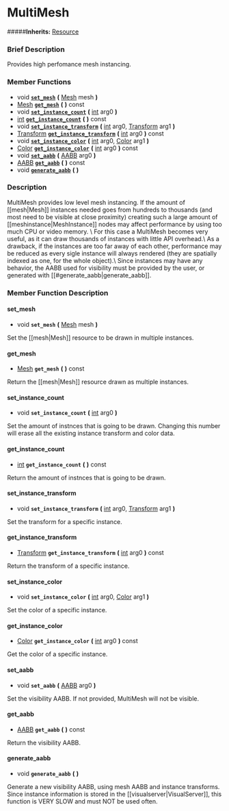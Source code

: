 #  MultiMesh  
#####**Inherits:** [Resource](class_resource)

###  Brief Description  
Provides high perfomance mesh instancing.

###  Member Functions 
  * void  **[`set_mesh`](#set_mesh)**  **(** [Mesh](class_mesh) mesh  **)**
  * [Mesh](class_mesh)  **[`get_mesh`](#get_mesh)**  **(** **)** const
  * void  **[`set_instance_count`](#set_instance_count)**  **(** [int](class_int) arg0  **)**
  * [int](class_int)  **[`get_instance_count`](#get_instance_count)**  **(** **)** const
  * void  **[`set_instance_transform`](#set_instance_transform)**  **(** [int](class_int) arg0, [Transform](class_transform) arg1  **)**
  * [Transform](class_transform)  **[`get_instance_transform`](#get_instance_transform)**  **(** [int](class_int) arg0  **)** const
  * void  **[`set_instance_color`](#set_instance_color)**  **(** [int](class_int) arg0, [Color](class_color) arg1  **)**
  * [Color](class_color)  **[`get_instance_color`](#get_instance_color)**  **(** [int](class_int) arg0  **)** const
  * void  **[`set_aabb`](#set_aabb)**  **(** [AABB](class_aabb) arg0  **)**
  * [AABB](class_aabb)  **[`get_aabb`](#get_aabb)**  **(** **)** const
  * void  **[`generate_aabb`](#generate_aabb)**  **(** **)**

###  Description  
MultiMesh provides low level mesh instancing. If the amount of [[mesh|Mesh]] instances needed goes from hundreds to thousands (and most need to be visible at close proximity) creating such a large amount of [[meshinstance|MeshInstance]] nodes may affect performance by using too much CPU or video memory. \\
For this case a MultiMesh becomes very useful, as it can draw thousands of instances with little API overhead.\\
 As a drawback, if the instances are too far away of each other, performance may be reduced as every sigle instance will always rendered (they are spatially indexed as one, for the whole object).\\
 Since instances may have any  behavior, the AABB used for visibility must be provided by the user, or generated with [[#generate_aabb|generate_aabb]].

###  Member Function Description  

#### <a name="set_mesh">set_mesh</a>
  * void  **`set_mesh`**  **(** [Mesh](class_mesh) mesh  **)**

Set the [[mesh|Mesh]] resource to be drawn in multiple instances.

#### <a name="get_mesh">get_mesh</a>
  * [Mesh](class_mesh)  **`get_mesh`**  **(** **)** const

Return the [[mesh|Mesh]] resource drawn as multiple instances.

#### <a name="set_instance_count">set_instance_count</a>
  * void  **`set_instance_count`**  **(** [int](class_int) arg0  **)**

Set the amount of instnces that is going to be drawn. Changing this number will erase all the existing instance transform and color data.

#### <a name="get_instance_count">get_instance_count</a>
  * [int](class_int)  **`get_instance_count`**  **(** **)** const

Return the amount of instnces that is going to be drawn.

#### <a name="set_instance_transform">set_instance_transform</a>
  * void  **`set_instance_transform`**  **(** [int](class_int) arg0, [Transform](class_transform) arg1  **)**

Set the transform for a specific instance.

#### <a name="get_instance_transform">get_instance_transform</a>
  * [Transform](class_transform)  **`get_instance_transform`**  **(** [int](class_int) arg0  **)** const

Return the transform of a specific instance.

#### <a name="set_instance_color">set_instance_color</a>
  * void  **`set_instance_color`**  **(** [int](class_int) arg0, [Color](class_color) arg1  **)**

Set the color of a specific instance.

#### <a name="get_instance_color">get_instance_color</a>
  * [Color](class_color)  **`get_instance_color`**  **(** [int](class_int) arg0  **)** const

Get the color of a specific instance.

#### <a name="set_aabb">set_aabb</a>
  * void  **`set_aabb`**  **(** [AABB](class_aabb) arg0  **)**

Set the visibility AABB. If not provided, MultiMesh will not be visible.

#### <a name="get_aabb">get_aabb</a>
  * [AABB](class_aabb)  **`get_aabb`**  **(** **)** const

Return the visibility AABB.

#### <a name="generate_aabb">generate_aabb</a>
  * void  **`generate_aabb`**  **(** **)**

Generate a new visibility AABB, using mesh AABB and instance transforms. Since instance information is stored in the [[visualserver|VisualServer]], this function is VERY SLOW and must NOT be used often.
